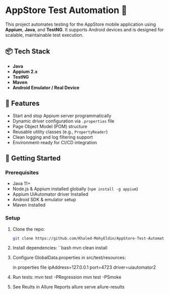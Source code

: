 # AppStore Test Automation 🚀

This project automates testing for the AppStore mobile application using **Appium**, **Java**, and **TestNG**.
It supports Android devices and is designed for scalable, maintainable test execution.

## 📦 Tech Stack

- **Java**
- **Appium 2.x**
- **TestNG**
- **Maven**
- **Android Emulator / Real Device**

## 🧪 Features

- Start and stop Appium server programmatically
- Dynamic driver configuration via `.properties` file
- Page Object Model (POM) structure
- Reusable utility classes (e.g., `PropertyReader`)
- Clean logging and log filtering support
- Environment-ready for CI/CD integration

## 🚀 Getting Started

### Prerequisites

- Java 11+
- Node.js & Appium installed globally (`npm install -g appium`)
- Appium UiAutomator driver Installed 
- Android SDK & emulator setup
- Maven installed

### Setup

1. Clone the repo:
   ```bash
   git clone https://github.com/Khaled-MohyEldin/AppStore-Test-Automation.git
   
2. Install dependencies:
  ``bash
   mvn clean install

3. Configure GlobalData.properties in src/test/resources:

    in properties file 
    ipAddress=127.0.0.1
    port=4723
    driver=uiautomator2

4. Run tests:
   mvn test -PRegression
   mvn test -PSmoke
   
5. See Reults in Allure Reports
   allure serve allure-results

